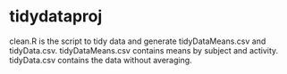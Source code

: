 # tidydataproj
clean.R is the script to tidy data and generate tidyDataMeans.csv and tidyData.csv.
tidyDataMeans.csv contains means by subject and activity.
tidyData.csv contains the data without averaging.
